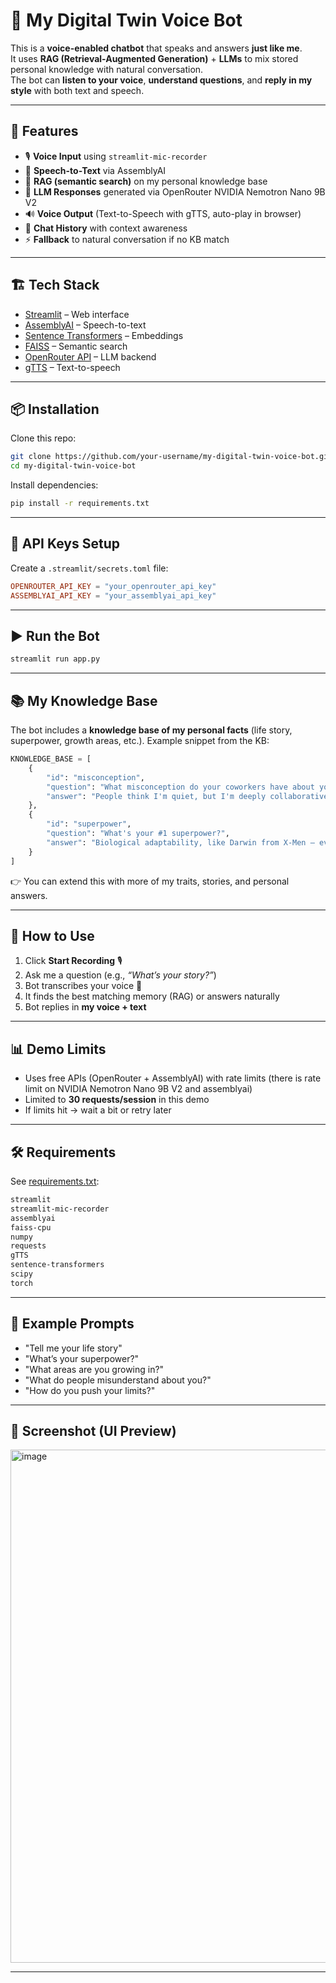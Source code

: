 # 🎤 My Digital Twin Voice Bot

This is a **voice-enabled chatbot** that speaks and answers **just like me**.  
It uses **RAG (Retrieval-Augmented Generation)** + **LLMs** to mix stored personal knowledge with natural conversation.  
The bot can **listen to your voice**, **understand questions**, and **reply in my style** with both text and speech.  

---

## 🚀 Features
- 🎙️ **Voice Input** using `streamlit-mic-recorder`  
- 📝 **Speech-to-Text** via AssemblyAI  
- 🧠 **RAG (semantic search)** on my personal knowledge base  
- 🤖 **LLM Responses** generated via OpenRouter NVIDIA Nemotron Nano 9B V2
- 🔊 **Voice Output** (Text-to-Speech with gTTS, auto-play in browser)  
- 💬 **Chat History** with context awareness  
- ⚡ **Fallback** to natural conversation if no KB match  

---

## 🏗️ Tech Stack
- [Streamlit](https://streamlit.io/) – Web interface  
- [AssemblyAI](https://www.assemblyai.com/) – Speech-to-text  
- [Sentence Transformers](https://www.sbert.net/) – Embeddings  
- [FAISS](https://faiss.ai/) – Semantic search  
- [OpenRouter API](https://openrouter.ai/) – LLM backend  
- [gTTS](https://pypi.org/project/gTTS/) – Text-to-speech  

---

## 📦 Installation

Clone this repo:

```bash
git clone https://github.com/your-username/my-digital-twin-voice-bot.git
cd my-digital-twin-voice-bot
````

Install dependencies:

```bash
pip install -r requirements.txt
```

---

## 🔑 API Keys Setup

Create a `.streamlit/secrets.toml` file:

```toml
OPENROUTER_API_KEY = "your_openrouter_api_key"
ASSEMBLYAI_API_KEY = "your_assemblyai_api_key"
```

---

## ▶️ Run the Bot

```bash
streamlit run app.py
```

---

## 📚 My Knowledge Base

The bot includes a **knowledge base of my personal facts** (life story, superpower, growth areas, etc.).
Example snippet from the KB:

```python
KNOWLEDGE_BASE = [
    {
        "id": "misconception",
        "question": "What misconception do your coworkers have about you?",
        "answer": "People think I'm quiet, but I'm deeply collaborative once work begins.I'm fully invested in collaborative problem-solving and team success."
    },
    {
        "id": "superpower",
        "question": "What's your #1 superpower?",
        "answer": "Biological adaptability, like Darwin from X-Men — evolve on the fly in any situation."
    }
]
```

👉 You can extend this with more of my traits, stories, and personal answers.

---

## 🎤 How to Use

1. Click **Start Recording** 🎙️
2. Ask me a question (e.g., *“What’s your story?”*)
3. Bot transcribes your voice 📝
4. It finds the best matching memory (RAG) or answers naturally
5. Bot replies in **my voice + text**

---

## 📊 Demo Limits

* Uses free APIs (OpenRouter + AssemblyAI) with rate limits (there is rate limit on NVIDIA Nemotron Nano 9B V2 and assemblyai)
* Limited to **30 requests/session** in this demo
* If limits hit → wait a bit or retry later

---

## 🛠️ Requirements

See [requirements.txt](requirements.txt):

```txt
streamlit
streamlit-mic-recorder
assemblyai
faiss-cpu
numpy
requests
gTTS
sentence-transformers
scipy
torch
```

---

## 📌 Example Prompts

* "Tell me your life story"
* "What’s your superpower?"
* "What areas are you growing in?"
* "What do people misunderstand about you?"
* "How do you push your limits?"

---

## 📸 Screenshot (UI Preview)

<img width="539" height="821" alt="image" src="https://github.com/user-attachments/assets/c725a35d-b7a7-49f6-af76-0ca2e5cde7b6" />


---
